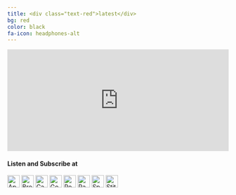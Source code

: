 ```yaml
---
title: <div class="text-red">latest</div>
bg: red
color: black
fa-icon: headphones-alt
---
```


<iframe src="https://open.spotify.com/embed-podcast/show/1hEib3bJUpyRLeyXptw7hK" width="100%" height="232" frameborder="0" allowtransparency="true" allow="encrypted-media"></iframe>

#### Listen and Subscribe at

<a href="https://podcasts.apple.com/us/podcast/best-puckin-hockey-podcast/id1583011115" target="_blank"><img src="https://d12xoj7p9moygp.cloudfront.net/images/podcast/logo-square/006/apple_podcasts.png" srcset="https://d12xoj7p9moygp.cloudfront.net/images/podcast/logo-square/006/apple_podcasts.png 1x, https://d12xoj7p9moygp.cloudfront.net/images/podcast/logo-square/006/apple_podcasts@2x.png 2x" alt="Apple Podcasts Logo" height="28" width="28"></a> <a href="https://www.breaker.audio/best-puckin-hockey-podcast" target="_blank"><img src="https://d12xoj7p9moygp.cloudfront.net/images/podcast/logo-square/006/breaker.png" srcset="https://d12xoj7p9moygp.cloudfront.net/images/podcast/logo-square/006/breaker.png 1x, https://d12xoj7p9moygp.cloudfront.net/images/podcast/logo-square/006/breaker@2x.png 2x" alt="Breaker Logo" height="28" width="28"></a> <a href="https://castbox.fm/channel/Best-Puckin'-Hockey-Podcast-id4537825?country=us" target="_blank"><img src="https://d12xoj7p9moygp.cloudfront.net/images/podcast/logo-square/006/castbox.png" srcset="https://d12xoj7p9moygp.cloudfront.net/images/podcast/logo-square/006/castbox.png 1x, https://d12xoj7p9moygp.cloudfront.net/images/podcast/logo-square/006/castbox@2x.png 2x" alt="Castbox Logo" height="28" width="28"></a> <a href="https://www.google.com/podcasts?feed=aHR0cHM6Ly9hbmNob3IuZm0vcy82NWU5M2JjMC9wb2RjYXN0L3Jzcw==" target="_blank"><img src="https://d12xoj7p9moygp.cloudfront.net/images/podcast/logo-square/006/google_podcasts.png" srcset="https://d12xoj7p9moygp.cloudfront.net/images/podcast/logo-square/006/google_podcasts.png 1x, https://d12xoj7p9moygp.cloudfront.net/images/podcast/logo-square/006/google_podcasts@2x.png 2x" alt="Google Podcasts Logo" height="28" width="28"></a> <a href="https://pca.st/sfy9dtor" target="_blank"><img src="https://d12xoj7p9moygp.cloudfront.net/images/podcast/logo-square/006/pocket_casts.png" srcset="https://d12xoj7p9moygp.cloudfront.net/images/podcast/logo-square/006/pocket_casts.png 1x, https://d12xoj7p9moygp.cloudfront.net/images/podcast/logo-square/006/pocket_casts@2x.png 2x" alt="Pocket Casts Logo" height="28" width="28"></a> <a href="https://radiopublic.com/best-puckin-hockey-podcast-Wer74V" target="_blank"><img src="https://d12xoj7p9moygp.cloudfront.net/images/podcast/logo-square/006/radiopublic.png" srcset="https://d12xoj7p9moygp.cloudfront.net/images/podcast/logo-square/006/radiopublic.png 1x, https://d12xoj7p9moygp.cloudfront.net/images/podcast/logo-square/006/radiopublic@2x.png 2x" alt="RadioPublic Logo" height="28" width="28"></a>  <a href="https://open.spotify.com/show/1hEib3bJUpyRLeyXptw7hK" target="_blank"><img src="https://d12xoj7p9moygp.cloudfront.net/images/podcast/logo-square/006/spotify.png" srcset="https://d12xoj7p9moygp.cloudfront.net/images/podcast/logo-square/006/spotify.png 1x, https://d12xoj7p9moygp.cloudfront.net/images/podcast/logo-square/006/spotify@2x.png 2x" alt="Spotify Logo" height="28" width="28"></a> <a href="https://www.stitcher.com/podcast/best-puckin-hockey-podcast" target="_blank"><img src="https://d12xoj7p9moygp.cloudfront.net/images/podcast/logo-square/006/stitcher_dark.png" srcset="https://d12xoj7p9moygp.cloudfront.net/images/podcast/logo-square/006/stitcher_dark.png 1x, https://d12xoj7p9moygp.cloudfront.net/images/podcast/logo-square/006/stitcher_dark@2x.png 2x" alt="Stitcher Logo" height="28" width="28"></a>
